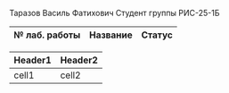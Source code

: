 Таразов Василь Фатихович
Студент группы РИС-25-1Б

|№ лаб. работы | Название | Статус |
|-|----|---|

| Header1 | Header2 |
| ------- | ------- | 
| cell1 | cell2 | | cell3 | cell4 |  
